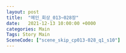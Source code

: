```yaml
---
layout: post
title:  "메인_회상_013~028장"
date:   2021-12-13 10:00:00 +0000
categories: Main
Tags: Story Main
SceneCode: ["scene_skip_cp013-028_q1_s10"]
---
```

